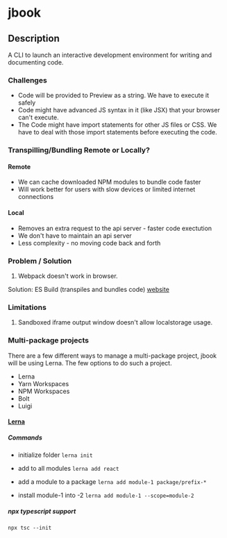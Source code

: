 # jbook

## Description

A CLI to launch an interactive development environment for writing and documenting code.

### Challenges

* Code will be provided to Preview as a string. We have to execute it safely
* Code might have advanced JS syntax in it (like JSX) that your browser can't execute.
* The Code might have import statements for other JS files or CSS. We have to deal with those import statements before executing the code.

### Transpilling/Bundling Remote or Locally?

#### Remote

* We can cache downloaded NPM modules to bundle code faster
* Will work better for users with slow devices or limited internet connections

#### Local

* Removes an extra request to the api server - faster code exectution
* We don't have to maintain an api server
* Less complexity - no moving code back and forth

### Problem / Solution

1) Webpack doesn't work in browser.

Solution: ES Build (transpiles and bundles code) [website](https://esbuild.github.io)

### Limitations

1) Sandboxed iframe output window doesn't allow localstorage usage.

### Multi-package projects

There are a few different ways to manage a multi-package project, jbook will be using Lerna.  The few options to do such a project.

* Lerna
* Yarn Workspaces
* NPM Workspaces
* Bolt
* Luigi

#### [Lerna](https://lerna.js.org/docs/introduction)

##### Commands

* initialize folder `lerna init`

* add to all modules `lerna add react`
* add a module to a package `lerna add module-1 package/prefix-*`
* install module-1 into -2 `lerna add module-1 --scope=module-2`

##### npx typescript support

`npx tsc --init`
